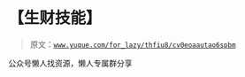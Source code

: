 # 【生财技能】

> 原文：[`www.yuque.com/for_lazy/thfiu8/cv0eoaautao6spbm`](https://www.yuque.com/for_lazy/thfiu8/cv0eoaautao6spbm)



公众号懒人找资源，懒人专属群分享